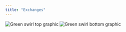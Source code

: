 ```yaml
---
title: "Exchanges"
---
```


<!-- swirl -->
<column class="ecosystem__green-swirl__top" mode="full">
  <block>
    <img class="get-scrt__align-img" src="/img/icons/swirl-green-top.svg" alt="Green swirl top graphic" loading="lazy"/>
  </block>
</column>

<!-- Explore -->
<column class="spacer-s ">
  <block>
    <card-grid-exchanges header="Exchanges" title="Exchanges" collection="exchanges" :isPaginated="false" />
  </block>
</column>

<column class="spacer-s"  number-s="1">
  <block>
    <ecosystem-experiencing-issues />
  </block>
</column >

<column class="spacer-s"  number-s="1">
  <block>
    <general-ctas id="get-started-with-secret"/>
  </block>
</column >

<!-- swirl -->
<column class="ecosystem__green-swirl__bottom" mode="full">
  <block>
    <img class="get-scrt__align-img" src="/img/icons/swirl-green-bottom.svg" alt="Green swirl bottom graphic" loading="lazy"/>
  </block>
</column>
